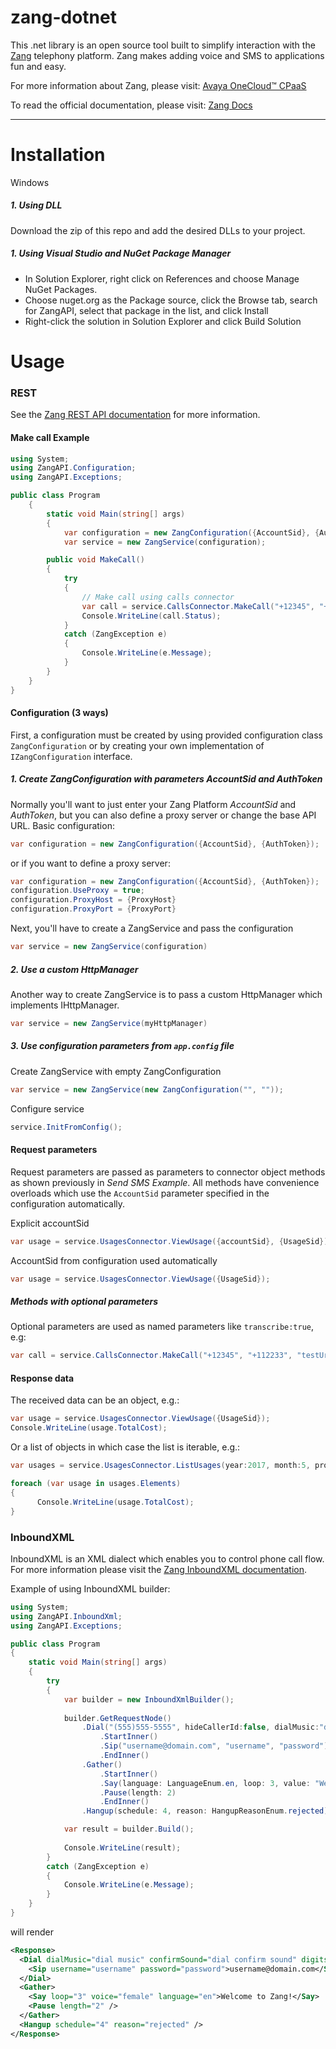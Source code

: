 zang-dotnet
===========

This .net library is an open source tool built to simplify interaction with the [Zang](http://www.zang.io) telephony platform. Zang makes adding voice and SMS to applications fun and easy.

For more information about Zang, please visit: [Avaya OneCloud™️ CPaaS ](https://www.zang.io/products/cloud)

To read the official documentation, please visit: [Zang Docs](http://docs.zang.io/aspx/docs)

---


Installation
============

Windows
##### 1. Using DLL

Download the zip of this repo and add the desired DLLs to your project.

##### 1. Using Visual Studio and NuGet Package Manager

- In Solution Explorer, right click on References and choose Manage NuGet Packages.
- Choose nuget.org as the Package source, click the Browse tab, search for ZangAPI, select that package in the list, and click Install
- Right-click the solution in Solution Explorer and click Build Solution

Usage
======

### REST

See the [Zang REST API documentation](http://docs.zang.io/aspx/rest) for more information.

#### Make call Example

```cs
using System;
using ZangAPI.Configuration;
using ZangAPI.Exceptions;

public class Program
    {
        static void Main(string[] args)
        {
            var configuration = new ZangConfiguration({AccountSid}, {AuthToken});
			var service = new ZangService(configuration);

		public void MakeCall()
        {
            try
            {
                // Make call using calls connector
                var call = service.CallsConnector.MakeCall("+12345", "+12678", "http://zang.io/ivr/welcome/call", playDtmf: "ww12w3221", timeout: 100);
                Console.WriteLine(call.Status);
            }
            catch (ZangException e)
            {
                Console.WriteLine(e.Message);
            }
        }
    }
}
```


#### Configuration (3 ways)

First, a configuration must be created by using provided configuration class `ZangConfiguration` or by creating your own implementation of `IZangConfiguration` interface.

##### 1. Create ZangConfiguration with parameters AccountSid and AuthToken

Normally you'll want to just enter your Zang Platform *AccountSid* and *AuthToken*, but you can also define a proxy server or change the base API URL.
Basic configuration:

```cs
var configuration = new ZangConfiguration({AccountSid}, {AuthToken});
```
or if you want to define a proxy server:
```cs
var configuration = new ZangConfiguration({AccountSid}, {AuthToken});
configuration.UseProxy = true;
configuration.ProxyHost = {ProxyHost}
configuration.ProxyPort = {ProxyPort}
```
Next, you'll have to create a ZangService and pass the configuration
```cs
var service = new ZangService(configuration)
```

##### 2. Use a custom HttpManager
Another way to create ZangService is to pass a custom HttpManager which implements IHttpManager. 
```cs
var service = new ZangService(myHttpManager)
```

##### 3. Use configuration parameters from `app.config` file

Create ZangService with empty ZangConfiguration
```cs
var service = new ZangService(new ZangConfiguration("", ""));
```

Configure service 
```cs
service.InitFromConfig();
```


#### Request parameters
Request parameters are passed as parameters to connector object methods as shown previously in *Send SMS Example*. All methods have convenience overloads which use the `AccountSid` parameter specified in the configuration automatically.

Explicit accountSid
```cs
var usage = service.UsagesConnector.ViewUsage({accountSid}, {UsageSid});
```

AccountSid from configuration used automatically
```cs
var usage = service.UsagesConnector.ViewUsage({UsageSid});
```

##### Methods with optional parameters

Optional parameters are used as named parameters like `transcribe:true`, e.g:
```cs
var call = service.CallsConnector.MakeCall("+12345", "+112233", "testUrl", transcribe:true, transcribeCallback:"transcribeCallback");
```

#### Response data
The received data can be an object, e.g.:

```cs
var usage = service.UsagesConnector.ViewUsage({UsageSid});
Console.WriteLine(usage.TotalCost);
```
Or a list of objects in which case the list is iterable, e.g.:
```cs
var usages = service.UsagesConnector.ListUsages(year:2017, month:5, product:Product.INBOUND_CALL, page: 3, pageSize: 40);

foreach (var usage in usages.Elements)
{
      Console.WriteLine(usage.TotalCost);              
}
```

### InboundXML

InboundXML is an XML dialect which enables you to control phone call flow. For more information please visit the [Zang InboundXML documentation](http://docs.zang.io/aspx/inboundxml).

Example of using InboundXML builder:

```cs
using System;
using ZangAPI.InboundXml;
using ZangAPI.Exceptions;

public class Program
{
    static void Main(string[] args)
    {
    	try
        {
            var builder = new InboundXmlBuilder();
     
            builder.GetRequestNode()
		        .Dial("(555)555-5555", hideCallerId:false, dialMusic:"dial music", confirmSound:"dial confirm sound",                              digitsMatch:"ww12w3221", record:false, recordDirection:RecordDirectionEnum.@out)
		            .StartInner()
		            .Sip("username@domain.com", "username", "password")
		            .EndInner()
		        .Gather()
		            .StartInner()
		            .Say(language: LanguageEnum.en, loop: 3, value: "Welcome to Zang!", voice: VoiceEnum.female)
		            .Pause(length: 2)
		            .EndInner()
		        .Hangup(schedule: 4, reason: HangupReasonEnum.rejected);

            var result = builder.Build();
                           
            Console.WriteLine(result);
        }
        catch (ZangException e)
        {
            Console.WriteLine(e.Message);
        }
    }
}
```

will render

```xml
<Response>
  <Dial dialMusic="dial music" confirmSound="dial confirm sound" digitsMatch="ww12w3221" hideCallerId="False" record="False" recordDirection="out">
    <Sip username="username" password="password">username@domain.com</Sip>
  </Dial>
  <Gather>
    <Say loop="3" voice="female" language="en">Welcome to Zang!</Say>
    <Pause length="2" />
  </Gather>
  <Hangup schedule="4" reason="rejected" />
</Response>
```
